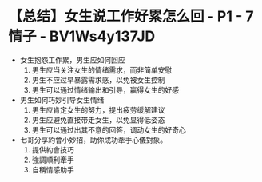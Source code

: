 # 【总结】女生说工作好累怎么回 - P1 - 7情子 - BV1Ws4y137JD

-   女生抱怨工作累，男生应如何回应
    1.  男生应当关注女生的情绪需求，而非简单安慰
    2.  男生不应过早暴露需求感，以免被女生控制
    3.  男生可以通过情绪输出和引导，赢得女生的好感
-   男生如何巧妙引导女生情绪
    1.  男生应肯定女生的努力，提出疲劳缓解建议
    2.  男生应避免直接带走女生，以免显得低姿态
    3.  男生可以通过出其不意的回答，调动女生的好奇心
-   七哥分享約會小妙招，助你成功牽手心儀對象。
    1.  提供約會技巧
    2.  強調順利牽手
    3.  自稱情感助手